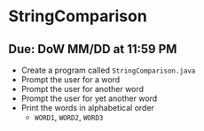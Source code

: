 # StringComparison

## Due: DoW MM/DD at 11:59 PM

- Create a program called `StringComparison.java`
- Prompt the user for a word
- Prompt the user for another word
- Prompt the user for yet another word
- Print the words in alphabetical order
  - `WORD1`, `WORD2`, `WORD3`
